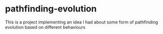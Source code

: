 # pathfinding-evolution
This is a project implementing an idea I had about some form of pathfinding evolution based on different behaviours
